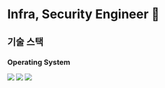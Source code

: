 # Infra, Security Engineer 👋

## 기술 스택 

### Operating System
<img src="https://img.shields.io/badge/Red%20Hat-EE0000?style=flat&logo=redhat&logoColor=white"/> <img src="https://img.shields.io/badge/Ubuntu-E95420?style=flat&logo=ubuntu&logoColor=white"/> <img src="https://img.shields.io/badge/Debian-A81D33?style=flat&logo=debian&logoColor=white"/>
